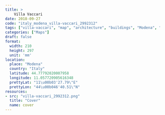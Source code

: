 ```yaml
---
title: > 
    Villa Vaccari
date: 2018-09-27
code: "italy_modena_villa-vaccari_2992312"
tags: ["villa-vaccari", "map", "architecture", "buildings", "Modena", "Italy"]
categories: ["Maps"]
draft: false
format:
  width: 210
  height: 297
  unit: 'mm'
location:
  place: "Modena"
  country: "Italy"
  latitude: 44.77792020007958
  longitude: 11.057720905616348
  prettyLat: "11\u00b03'27.79\"E"
  prettyLon: "44\u00b046'40.51\"N"
resources:
- src: "villa-vaccari_2992312.png"
  title: "Cover"
  name: cover
---
```

